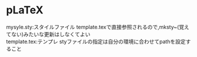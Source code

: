 # pLaTeX

mysyle.sty:スタイルファイル template.texで直接参照されるので,mksty~(覚えてない)みたいな更新はしなくてよい  
template.tex:テンプレ styファイルの指定は自分の環境に合わせてpathを設定すること
